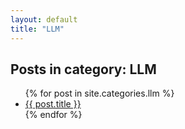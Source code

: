 ```yaml
---
layout: default
title: "LLM"
---
```


<h2>Posts in category: LLM</h2>

<ul>
  {% for post in site.categories.llm %}
    <li><a href="{{ post.url }}">{{ post.title }}</a></li>
  {% endfor %}
</ul>
